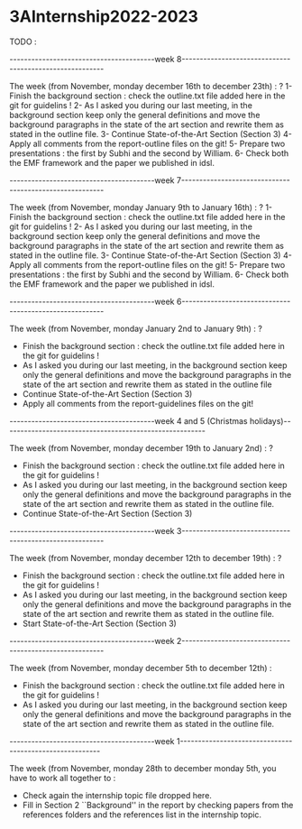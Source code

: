 # 3AInternship2022-2023

TODO : 


----------------------------------------week 8-------------------------------------------------------- 

The week (from November, monday december 16th to december 23th) : ? 
1- Finish the background section : check the outline.txt file added here in the git for guidelins !
2- As I asked you during our last meeting, in the background section keep only the general definitions and move the background paragraphs in the state of the art section and rewrite them as stated in the outline file.
3- Continue State-of-the-Art Section (Section 3)
4- Apply all comments from the report-outline files on the git!
5- Prepare two presentations : the first by Subhi and the second by William.
6- Check both the EMF framework and the paper we published in idsl. 

----------------------------------------week 7-------------------------------------------------------- 

The week (from November, monday January 9th to January 16th) : ? 
1- Finish the background section : check the outline.txt file added here in the git for guidelins !
2- As I asked you during our last meeting, in the background section keep only the general definitions and move the background paragraphs in the state of the art section and rewrite them as stated in the outline file.
3- Continue State-of-the-Art Section (Section 3)
4- Apply all comments from the report-outline files on the git!
5- Prepare two presentations : the first by Subhi and the second by William.
6- Check both the EMF framework and the paper we published in idsl. 

----------------------------------------week 6-------------------------------------------------------- 

The week (from November, monday January 2nd to January 9th) : ? 
- Finish the background section : check the outline.txt file added here in the git for guidelins !
- As I asked you during our last meeting, in the background section keep only the general definitions and move the background paragraphs in the state of the art section and rewrite them as stated in the outline file
- Continue State-of-the-Art Section (Section 3)
- Apply all comments from the report-guidelines files on the git!

----------------------------------------week 4 and 5 (Christmas holidays)-------------------------------------------------------- 

The week (from November, monday december 19th to January 2nd) : ?
- Finish the background section : check the outline.txt file added here in the git for guidelins !
- As I asked you during our last meeting, in the background section keep only the general definitions and move the background paragraphs in the state of the art section and rewrite them as stated in the outline file. 
- Continue State-of-the-Art Section (Section 3)

----------------------------------------week 3-------------------------------------------------------- 

The week (from November, monday december 12th to december 19th) : ? 
- Finish the background section : check the outline.txt file added here in the git for guidelins !
- As I asked you during our last meeting, in the background section keep only the general definitions and move the background paragraphs in the state of the art section and rewrite them as stated in the outline file. 
- Start State-of-the-Art Section (Section 3)


----------------------------------------week 2-------------------------------------------------------- 

The week (from November, monday december 5th to december 12th) : 
- Finish the background section : check the outline.txt file added here in the git for guidelins !
- As I asked you during our last meeting, in the background section keep only the general definitions and move the background paragraphs in the state of the art section and rewrite them as stated in the outline file. 

----------------------------------------week 1-------------------------------------------------------- 

The week (from November, monday 28th to december monday 5th, you have to work all together to : 
- Check again the internship topic file dropped here. 
- Fill in Section 2 ``Background'' in the report by checking papers from the references folders and the references list in the internship topic. 

